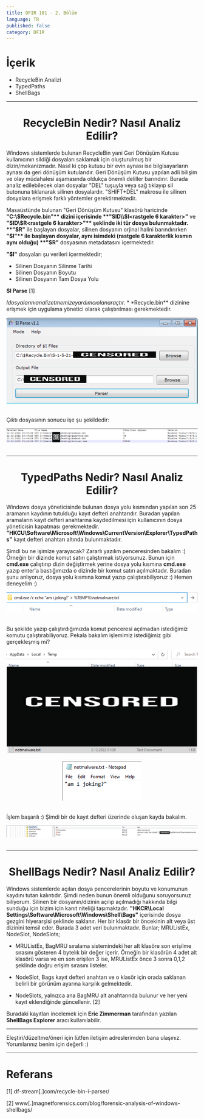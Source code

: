 ```yaml
---
title: DFIR 101 - 2. Bölüm
language: TR
published: false
category: DFIR
---
```


# İçerik

- RecycleBin Analizi
- TypedPaths
- ShellBags

---

<h1 style="text-align:center"> RecycleBin Nedir? Nasıl Analiz Edilir?</h1>

Windows sistemlerde bulunan RecycleBin yani Geri Dönüşüm Kutusu kullanıcının sildiği dosyaları saklamak için oluşturulmuş bir dizin/mekanizmadır. Nasıl ki çöp kutusu bir evin aynası ise bilgisayarların aynası da geri dönüşüm kutularıdır. Geri Dönüşüm Kutusu yapılan adli bilişim ve olay müdahalesi aşamasında oldukça önemli deliller barındırır. Burada analiz edilebilecek olan dosyalar "DEL" tuşuyla veya sağ tıklayıp sil butonuna tıklanarak silinen dosyalardır. "SHIFT+DEL" makrosu ile silinen dosyalara erişmek farklı yöntemler gerektirmektedir.

Masaüstünde bulunan "Geri Dönüşüm Kutusu" klasörü haricinde **"C:\\$Recycle.bin"** dizini içerisinde **"SID\\$I<rastgele 6 karakter>"** ve **"SID\\$R<rastgele 6 karakter>"** şeklinde iki tür dosya bulunmaktadır. **"$R"** ile başlayan dosyalar, silinen dosyanın orjinal halini barındırırken **"$I"** ile başlayan dosyalar, aynı isimdeki (rastgele 6 karakterlik kısmın aynı olduğu) **"$R"** dosyasının metadatasını içermektedir.

**"$I"** dosyaları şu verileri içermektedir;

+ Silinen Dosyanın Silinme Tarihi
+ Silinen Dosyanın Boyutu
+ Silinen Dosyanın Tam Dosya Yolu

**$I Parse** [1]

$I dosyalarını analiz etmemize yardımcı olan araçtır. **$Recycle.bin** dizinine erişmek için uygulama yönetici olarak çalıştırılması gerekmektedir.

<img title="$I Parse" src="../assets/parser.png" style="display:block; margin-right:auto; margin-left:auto; padding-bottom:20px;">

Çıktı dosyasının sonucu işe şu şekildedir: 

<img title="$I Parse" src="../assets/parser-output.png" style="display:block; margin-right:auto; margin-left:auto; padding-bottom:20px;">

---
<h1 style="text-align:center"> TypedPaths Nedir? Nasıl Analiz Edilir?</h1>

Windows dosya yöneticisinde bulunan dosya yolu kısmından yapılan son 25 aramanın kaydının tutulduğu kayıt defteri anahtarıdır. Buradan yapılan aramaların kayıt defteri anahtarına kaydedilmesi için kullanıcının dosya yöneticisin kapatması gerekmektedir. **"HKCU\Software\Microsoft\Windows\CurrentVersion\Explorer\TypedPaths"** kayıt defteri anahtarı altında bulunmaktadır. 

Şimdi bu ne işimize yarayacak? Zararlı yazılım penceresinden bakalım :) Örneğin bir dizinde komut satırı çalıştırmak istiyorsunuz. Bunun için **cmd.exe** çalıştırıp dizin değiştirmek yerine dosya yolu kısmına **cmd.exe** yazıp enter'a bastığımızda o dizinde bir komut satırı açılmaktadır. Buradan şunu anlıyoruz, dosya yolu kısmına komut yazıp çalıştırabiliyoruz :) Hemen deneyelim :)

<img title="Komut Satırı" src="../assets/search-bar-command.png" style="display:block; margin-right:auto; margin-left:auto; padding-bottom:20px;">

Bu şekilde yazıp çalıştırdığımızda komut penceresi açılmadan istediğimiz komutu çalıştırabiliyoruz. Pekala bakalım işlemimiz istediğimiz gibi gerçekleşmiş mi? 

<img title="Temp Dizini" src="../assets/temp-file.png" style="display:block; margin-right:auto; margin-left:auto; padding-bottom:20px;">

<img title="Temp Dizini" src="../assets/txt-file.png" style="display:block; margin-right:auto; margin-left:auto; padding-bottom:20px;">

İşlem başarılı :) Şimdi bir de kayıt defteri üzerinde oluşan kayda bakalım. 

<img title="Typed Paths" src="../assets/regedit-typedpaths.png" style="display:block; margin-right:auto; margin-left:auto; padding-bottom:20px;">

---

<h1 style="text-align:center"> ShellBags Nedir? Nasıl Analiz Edilir?</h1>

Windows sistemlerde açılan dosya pencerelerinin boyutu ve konumunun kaydını tutan kalıntıdır. Şimdi neden bunun önemli olduğunu soruyorsunuz biliyorum. Silinen bir dosyanın/dizinin açılıp açılmadığı hakkında bilgi sunduğu için bizim için kanıt niteliği taşımaktadır. **"HKCR\Local Settings\Software\Microsoft\Windows\Shell\Bags\"** içerisinde dosya gezgini hiyerarşisi şeklinde saklanır. Her bir klasör bir öncekinin alt veya üst dizinini temsil eder. Burada 3 adet veri bulunmaktadır. Bunlar; MRUListEx, NodeSlot, NodeSlots;

+ MRUListEx, BagMRU sıralama sistemindeki her alt klasöre son erişilme sırasını gösteren 4 bytelık bir değer içerir. Örneğin bir klasörün 4 adet alt klasörü varsa ve en son erişilen 3 ise, MRUListEx önce 3 sonra 0,1,2 şeklinde doğru erişim sırasını listeler.

+ NodeSlot, Bags kayıt defteri anahtarı ve o klasör için orada saklanan belirli bir görünüm ayarına karşılık gelmektedir. 

+ NodeSlots, yalnızca ana BagMRU alt anahtarında bulunur ve her yeni kayıt eklendiğinde güncellenir. [2]

Buradaki kayıtları incelemek için **Eric Zimmerman** tarafından yazılan **ShellBags Explorer** aracı kullanılabilir. 

---

Eleştiri/düzeltme/öneri için lütfen iletişim adreslerimden bana ulaşınız. Yorumlarınız benim için değerli :)

---

# Referans

[1] df-stream[.]com/recycle-bin-i-parser/

[2] www[.]magnetforensics.com/blog/forensic-analysis-of-windows-shellbags/